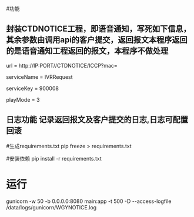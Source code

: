 #功能
## 封装CTDNOTICE工程，即语音通知，写死如下信息，其余参数由调用api的客户提交，返回报文本程序返回的是语音通知工程返回的报文，本程序不做处理


url = http://IP:PORT//CTDNOTICE/ICCP?mac=

serviceName = IVRRequest

serviceKey = 900008

playMode = 3

## 日志功能 记录返回报文及客户提交的日志,日志可配置回滚


#生成requirements.txt
pip freeze > requirements.txt

#安装依赖
pip install -r requirements.txt

# 运行
gunicorn -w 50 -b 0.0.0.0:8080 main:app -t 500 -D --access-logfile /data/logs/gunicorn/WGYNOTICE.log
